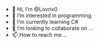 - 👋 Hi, I’m @Lovrix0
- 👀 I’m interested in programming
- 🌱 I’m currently learning C#
- 💞️ I’m looking to collaborate on ...
- 📫 How to reach me ...

<!---
Lovrix0/Lovrix0 is a ✨ special ✨ repository because its `README.md` (this file) appears on your GitHub profile.
You can click the Preview link to take a look at your changes.
--->
